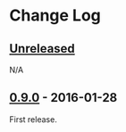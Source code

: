 # Change Log

## [Unreleased][unreleased]
N/A

## [0.9.0] - 2016-01-28

First release.

[unreleased]: https://github.com/python-astrodynamics/spacetrack/compare/0.9.0...HEAD
[0.9.0]: https://github.com/python-astrodynamics/spacetrack/compare/e5fc088a96ec1557d44931e00500cdcef8349fad...0.9.0
